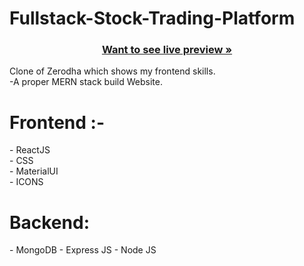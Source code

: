 # Fullstack-Stock-Trading-Platform


<h3 align="center"><a href="https://fullstack-stock-trading-platform-6nsz.vercel.app/"><strong>Want to see live preview »</strong></a></h3>

Clone of Zerodha which shows my frontend skills. <br/>
-A proper MERN stack build Website.<br/>

<h1>Frontend :-</h1>
- ReactJS  <br/>
- CSS <br/>
- MaterialUI  <br/>
- ICONS

<h1>Backend:</h1>
- MongoDB
- Express JS
- Node JS

